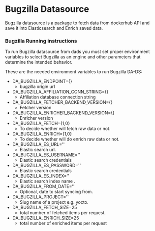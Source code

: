 Bugzilla Datasource
=========

Bugzilla datasource is a package to fetch data 
from dockerhub API and save it into Elasticsearch
 and Enrich saved data.


### Bugzilla Running instructions

To run Bugzilla datasource from dads you 
must set proper environment variables to 
select Bugzilla as an engine and other 
parameters that determine the intended behavior.

These are the needed environment variables to run Bugzilla DA-DS:
- DA_BUGZILLA_ENDPOINT={}
    - bugzilla origin url
- DA_BUGZILLA_AFFILIATION_CONN_STRING={}
    - Affiliation database connection string
- DA_BUGZILLA_FETCHER_BACKEND_VERSION={}
    - Fetcher version
- DA_BUGZILLA_ENRICHER_BACKEND_VERSION={}
    - Enricher version
- DA_BUGZILLA_FETCH={1,0}
    - To decide whether will fetch raw data or not.
- DA_BUGZILLA_ENRICH={1,0}
    - To decide whether will do enrich raw data or not.
- DA_BUGZILLA_ES_URL=''
    - Elastic search url.
- DA_BUGZILLA_ES_USERNAME=''
    - Elastic search credentials
- DA_BUGZILLA_ES_PASSWORD=''
    - Elastic search credentials
- DA_BUGZILLA_ES_INDEX=''
    - Elastic search index name .
- DA_BUGZILLA_FROM_DATE=''
    - Optional, date to start syncing from.
- DA_BUGZILLA_PROJECT=''
    - Slug name of a project e.g. yocto.
- DA_BUGZILLA_FETCH_SIZE=25
    - total number of fetched items per request.
- DA_BUGZILLA_ENRICH_SIZE=25
    - total number of enriched items per request
